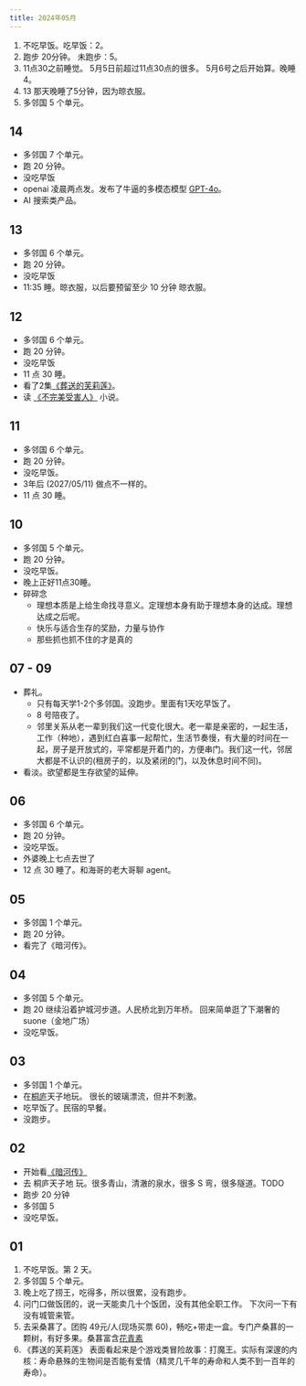 ```yaml
---
title: 2024年05月
---
```


1. 不吃早饭。吃早饭：2。
2. 跑步 20分钟。 未跑步：5。
3. 11点30之前睡觉。 5月5日前超过11点30点的很多。 5月6号之后开始算。晚睡4。 
  1. 13 那天晚睡了5分钟，因为晾衣服。
4. 多邻国 5 个单元。

## 14
* 多邻国 7 个单元。
* 跑 20 分钟。
* 没吃早饭
* openai 凌晨两点发。发布了牛逼的多模态模型 [GPT-4o](../../tech/economy/tech/base/ai-old/infra/llm/openai.md)。
* AI 搜索类产品。

## 13
* 多邻国 6 个单元。
* 跑 20 分钟。
* 没吃早饭
* 11:35 睡。晾衣服，以后要预留至少 10 分钟 晾衣服。

## 12
* 多邻国 6 个单元。
* 跑 20 分钟。
* 没吃早饭
* 11 点 30 睡。
* 看了2集[《葬送的芙莉莲》](../../product/cartoon/works/frieren-beyond-journey's-end.md)。
* 读 [《不完美受害人》](../../product/series/imperfect-victim.md) 小说。

## 11
* 多邻国 6 个单元。
* 跑 20 分钟。
* 没吃早饭。
* 3年后 (2027/05/11) 做点不一样的。
* 11 点 30 睡。

## 10
* 多邻国 5 个单元。
* 跑 20 分钟。
* 没吃早饭。
* 晚上正好11点30睡。
* 碎碎念
  * 理想本质是上给生命找寻意义。定理想本身有助于理想本身的达成。理想达成之后呢。
  * 快乐与适合生存的奖励，力量与协作
  * 那些抓也抓不住的才是真的


## 07 - 09
* 葬礼。
  * 只有每天学1-2个多邻国。没跑步。里面有1天吃早饭了。
  * 8 号陪夜了。
  * 邻里关系从老一辈到我们这一代变化很大。老一辈是亲密的，一起生活，工作（种地），遇到红白喜事一起帮忙，生活节奏慢，有大量的时间在一起，房子是开放式的，平常都是开着门的，方便串门。我们这一代，邻居大都是不认识的(租房子的，以及紧闭的门，以及休息时间不同)。
* 看淡。欲望都是生存欲望的延伸。

## 06
* 多邻国 6 个单元。
* 跑 20 分钟。
* 没吃早饭。
* 外婆晚上七点去世了
* 12 点 30 睡了。和海哥的老大哥聊 agent。

## 05
* 多邻国 1 个单元。
* 跑 20 分钟。
* 看完了《暗河传》。

## 04
* 多邻国 5 个单元。
* 跑 20 继续沿着护城河步道。人民桥北到万年桥。 回来简单逛了下潮奢的 suone（金地广场）
* 没吃早饭。

## 03
* 多邻国 1 个单元。
* 在[桐庐](../../fact/city/tonglu/readme.md)天子地玩。 很长的玻璃漂流，但并不刺激。
* 吃早饭了。民宿的早餐。
* 没跑步。

## 02
* 开始看[《暗河传》](../../product/book/novel/tales-fo-dark-river.md)
* 去 桐庐天子地 玩。很多青山，清澈的泉水，很多 S 弯，很多隧道。TODO
* 跑步 20 分钟
* 多邻国 5
* 没吃早饭。


## 01
1. 不吃早饭。第 2 天。
2. 多邻国 5 个单元。
3. 晚上吃了捞王，吃得多，所以很累，没有跑步。
4. 问门口做饭团的，说一天能卖几十个饭团，没有其他全职工作。 下次问一下有没有城管来管。
5. 去采桑葚了。团购 49元/人(现场买票 60)，畅吃+带走一盒。专门产桑葚的一颗树，有好多果。桑葚富含[花青素](../../tech/health/food/resource/anthocyanidin.md)
6. 《葬送的芙莉莲》 表面看起来是个游戏类冒险故事：打魔王。实际有深邃的内核：寿命悬殊的生物间是否能有爱情（精灵几千年的寿命和人类不到一百年的寿命）。



